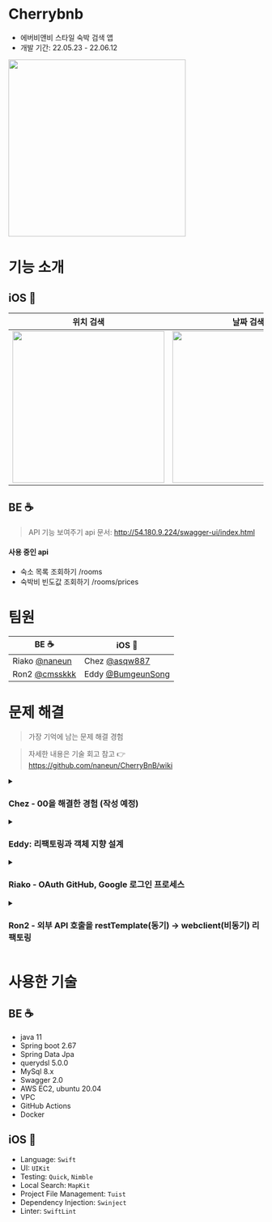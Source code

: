 # Cherrybnb
- 에버비앤비 스타일 숙박 검색 앱
- 개발 기간: 22.05.23 - 22.06.12

<img src="https://user-images.githubusercontent.com/17468015/173228081-17b727e3-2395-4999-8bfc-5e4d8f472658.png" width="350">


# 기능 소개

## iOS 


|   위치 검색    |   날짜 검색   |   가격 검색    |
| :----------: | :--------: | :----------: |
|  <img src="https://user-images.githubusercontent.com/17468015/173227973-4daf7840-bc63-47f8-abfd-f4dd029a82c8.gif" width="300"> | <img src="https://user-images.githubusercontent.com/17468015/172120869-0b5b1cb6-1dbc-4a17-9655-87b474d03272.gif" width="300">  | <img src="https://user-images.githubusercontent.com/59790540/172773103-21ad4046-28f2-4428-a807-cd858000371d.gif" width="300">  |





## BE ☕

> API 기능 보여주기
api 문서: http://54.180.9.224/swagger-ui/index.html

#### 사용 중인 api
- 숙소 목록 조회하기 /rooms
- 숙박비 빈도값 조회하기 /rooms/prices

# 팀원

|    BE ☕  |   iOS     |
| -------- | ---------- |
|  Riako [@naneun](https://github.com/naneun)  |  Chez [@asqw887](https://github.com/asqw887)  |
|  Ron2 [@cmsskkk](https://github.com/cmsskkk) |  Eddy [@BumgeunSong](https://github.com/BumgeunSong)  |

# 문제 해결
> 가장 기억에 남는 문제 해결 경험

> 자세한 내용은 기술 회고 참고 👉 https://github.com/naneun/CherryBnB/wiki

<details>
<summary> 
<h3>Chez - 00을 해결한 경험 (작성 예정)</h3>
</summary>

- 어떻게 만드는 게 목표였는지,
- 어떤 문제가 있었는지,
- 문제를 해결하기 위해 어떤 시도를 했는지,
- 어떻게 해결했는지.
</details>

<details>
<summary> 
<h3>Eddy: 리팩토링과 객체 지향 설계</h3>
</summary>

* 이번 프로젝트의 중점 학습 목표는, 리팩토링과 객체 지향 설계였다.
	* **전체 개발 시간의 50% 이상을 리팩토링에 사용**한 것 같다. 객체의 역할을 의미있게 나누기 위해서 이렇게도 바꿔보고, 저렇게도 바꿔보고 다양한 시도를 했다. 
	* 커스텀 캘린더 기능 구현과 Quick을 이용한 단위 테스트도 있었지만, 그 중에서도 **거대 뷰 컨트롤러를 해체**하고 의존성을 역전시켜 결합도를 낮춘 것이 기억에 남는다.

* 문제 1: 초기에는 위치 검색과 관련된 **모든 역할이 `LocationSearchViewController`에 몰려 있었다.**
	* 이 ViewController의 관심사를 분리해주기 위해 다음과 같은 것들을 시도했다.
	* `CollectionView`의 `DataSource`, `Delegate`를 별도의 객체로 분리했다.
	* 데이터 페칭 로직을 모델로 분리했다.
	* 분리된 객체 간의 데이터 흐름을 일관성있게 만들기 위해 Closure, Delegate의 사용 기준을 세웠다.
	* 상위 컨트롤러와 하위 컨트롤러가 모두 추상 타입에 의존하도록 의존성 역전시켰다. Swinject 라이브러리의 `DIContainer`를 사용해서 의존성을 주입했다.

* 문제 2: **Delegate를 분리**했을 때 오히려 결합도가 높아지고 실행 흐름이 복잡해지는 문제가 있었다.
	* `Delegate`가 `DataSource`나 상위 `ViewController`의 인스턴스 변수를 많이 참조하기 때문이었다. 
  * 무조건적인 분리보다 `DataSource`와 상위 `ViewController` 중 하나에 합치는 것이 낫다고 판단했다. 
  * **상황에 따라 적절한 응집도와 결합도를 만드는 방법은 달라질 수 있다**는 것을 배웠다.

* 문제 3: 구조가 복잡해지면서, **가독성 좋은 코드**를 만드는데 노력이 많이 필요했다.
	* 객체를 분리하고, 관계를 추상화하다보면 자연스럽게 구조가 복잡해진다.
	* 위치 검색 기능 하나만 봐도, `ViewController` 1개, 화면 UI 요소 3개, 하위 컨트롤러 3개, 데이터 페칭 모델 3개, 각 의존성을 추상화하는 프로토콜 6개 등 많은 부품들이 존재하게 되었다.
	* 별도의 조치를 취하지 않으면, 코드의 실행 흐름 파악은 어려워지고 가독성은 낮아진다.
	* 최대한 **클린 코드** 원칙을 적용하고자 노력했다.
	* 일관성 있는 커뮤니케이션 패턴을 사용했다. 함수를 별도로 추출해 작게 쪼갰다. 
	* 타입에 alias를 붙여주거나, 작게 쪼갠 함수와 객체의 네이밍을 통일했다.
  * 훨씬 더 이해하기 쉽고, 단순한 코드로 바꿀 수 있었다.
</details>

<details>
<summary> 
<h3>Riako - OAuth GitHub, Google 로그인 프로세스</h3>
</summary>
- [간단한 OAuth 기능 구현하기](https://velog.io/@naneun/Spring-Boot-OAuth-GitHub-Google-%EB%A1%9C%EA%B7%B8%EC%9D%B8)
</details>

<details>
<summary> 
<h3>Ron2 - 외부 API 호출을 restTemplate(동기) -> webclient(비동기) 리팩토링</h3>
</summary>
- [RestTemplate에서 WebClient로 리팩토링해보기](https://velog.io/@cmsskkk/RestTemplate-WebClient-refactoring)
</details>

# 사용한 기술

## BE ☕

- java 11
- Spring boot 2.67
- Spring Data Jpa
- querydsl 5.0.0
- MySql 8.x
- Swagger 2.0
- AWS EC2, ubuntu 20.04
- VPC 
- GitHub Actions
- Docker

## iOS 
- Language: `Swift`
- UI: `UIKit`
- Testing: `Quick`, `Nimble`
- Local Search: `MapKit`
- Project File Management: `Tuist`
- Dependency Injection: `Swinject`
- Linter: `SwiftLint`
